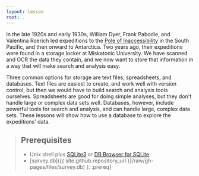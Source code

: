 ```yaml
---
layout: lesson
root: .
---
```


In the late 1920s and early 1930s,
William Dyer,
Frank Pabodie,
and Valentina Roerich led expeditions to the
[Pole of Inaccessibility](http://en.wikipedia.org/wiki/Pole_of_inaccessibility)
in the South Pacific,
and then onward to Antarctica.
Two years ago,
their expeditions were found in a storage locker at Miskatonic University.
We have scanned and OCR the data they contain,
and we now want to store that information
in a way that will make search and analysis easy.

Three common options for storage are
text files,
spreadsheets,
and databases.
Text files are easiest to create,
and work well with version control,
but then we would have to build search and analysis tools ourselves.
Spreadsheets are good for doing simple analyses,
but they don't handle large or complex data sets well.
Databases, however, include powerful tools for search and analysis,
and can handle large, complex data sets.
These lessons will show how to use a database to explore the expeditions' data.

> ## Prerequisites
>
> *    Unix shell plus [SQLite3](http://www.sqlite.org/) or [DB Browser for SQLite](http://sqlitebrowser.org/).
> *    [survey.db]({{ site.github.repository_url }}/raw/gh-pages/files/survey.db)
{: .prereq}
